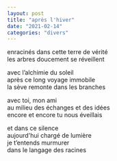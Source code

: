 ```yaml
---
layout: post
title: "après l'hiver"
date: "2021-02-14"
categories: "divers"
---
```


enracinés dans cette terre de vérité  
les arbres doucement se réveillent  

avec l’alchimie du soleil  
après ce long voyage immobile  
la sève remonte dans les branches  

avec toi, mon ami  
au milieu des échanges et des idées  
encore et encore tu nous éveillais  

et dans ce silence  
aujourd'hui chargé de lumière  
je t’entends murmurer  
dans le langage des racines  
